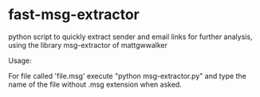 # fast-msg-extractor
python script to quickly extract sender and email links for further analysis, using the library msg-extractor of mattgwwalker

Usage:

For file called 'file.msg'
  execute "python msg-extractor.py"
   and type the name of the file without .msg extension when asked.
